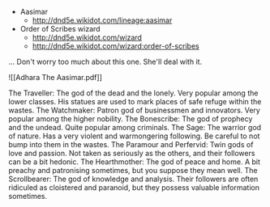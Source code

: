 - Aasimar
	- http://dnd5e.wikidot.com/lineage:aasimar
- Order of Scribes wizard
	- http://dnd5e.wikidot.com/wizard
	- http://dnd5e.wikidot.com/wizard:order-of-scribes

... Don't worry too much about this one. She'll deal with it. 

![[Adhara The Aasimar.pdf]]

The Traveller: The god of the dead and the lonely. Very popular among the lower classes. His statues are used to mark places of safe refuge within the wastes. 
The Watchmaker: Patron god of businessmen and innovators. Very popular among the higher nobility.
The Bonescribe: The god of prophecy and the undead. Quite popular among criminals. 
The Sage: The warrior god of nature. Has a very violent and warmongering following. Be careful to not bump into them in the wastes. 
The Paramour and Perfervid: Twin gods of love and passion. Not taken as seriously as the others, and their followers can be a bit hedonic. 
The Hearthmother: The god of peace and home. A bit preachy and patronising sometimes, but you suppose they mean well. 
The Scrollbearer: The god of knowledge and analysis. Their followers are often ridiculed as cloistered and paranoid, but they possess valuable information sometimes. 